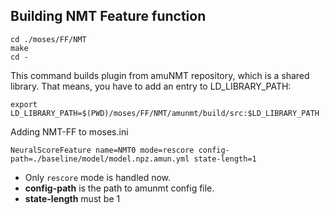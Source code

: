 ## Building NMT Feature function

```
cd ./moses/FF/NMT
make
cd -
```
This command builds plugin from amuNMT repository, which is a shared library. That means, you have to add an entry to LD_LIBRARY_PATH:
```
export LD_LIBRARY_PATH=$(PWD)/moses/FF/NMT/amunmt/build/src:$LD_LIBRARY_PATH
```

Adding NMT-FF to moses.ini
```
NeuralScoreFeature name=NMT0 mode=rescore config-path=./baseline/model/model.npz.amun.yml state-length=1
```

 * Only ``rescore`` mode is handled now.
 * **config-path** is the path to amunmt config file.
 * **state-length** must be 1
